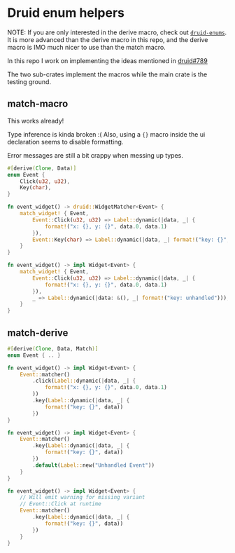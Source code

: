 # Druid enum helpers

NOTE: If you are only interested in the derive macro, check out [`druid-enums`](https://github.com/Finnerale/druid-enums). It is more advanced than the derive macro in this repo, and the derive macro is IMO much nicer to use than the match macro.

In this repo I work on implementing the ideas mentioned in [druid#789](https://github.com/linebender/druid/issues/789)

The two sub-crates implement the macros while the main crate is the testing ground.

## match-macro

This works already!

Type inference is kinda broken :(
Also, using a `{}` macro inside the ui declaration seems to disable formatting.

Error messages are still a bit crappy when messing up types.

```rust
#[derive(Clone, Data)]
enum Event {
    Click(u32, u32),
    Key(char),
}

fn event_widget() -> druid::WidgetMatcher<Event> {
    match_widget! { Event,
        Event::Click(u32, u32) => Label::dynamic(|data, _| {
            format!("x: {}, y: {}", data.0, data.1)
        }),
        Event::Key(char) => Label::dynamic(|data, _| format!("key: {}", data))),
    }
}

fn event_widget() -> impl Widget<Event> {
    match_widget! { Event,
        Event::Click(u32, u32) => Label::dynamic(|data, _| {
            format!("x: {}, y: {}", data.0, data.1)
        }),
        _ => Label::dynamic(|data: &(), _| format!("key: unhandled"))),
    }
}
```

## match-derive

```rust
#[derive(Clone, Data, Match)]
enum Event { .. }

fn event_widget() -> impl Widget<Event> {
    Event::matcher()
        .click(Label::dynamic(|data, _| {
            format!("x: {}, y: {}", data.0, data.1)
        ))
        .key(Label::dynamic(|data, _| {
            format!("key: {}", data))
        })
}

fn event_widget() -> impl Widget<Event> {
    Event::matcher()
        .key(Label::dynamic(|data, _| {
            format!("key: {}", data))
        })
        .default(Label::new("Unhandled Event"))
    }
}

fn event_widget() -> impl Widget<Event> {
    // Will emit warning for missing variant
    // Event::Click at runtime
    Event::matcher()
        .key(Label::dynamic(|data, _| {
            format!("key: {}", data))
        })
    }
}
```

